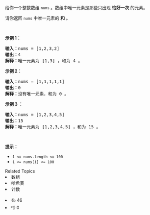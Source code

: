 <p>给你一个整数数组 <code>nums</code> 。数组中唯一元素是那些只出现 <strong>恰好一次</strong> 的元素。</p>

<p>请你返回 <code>nums</code> 中唯一元素的 <strong>和</strong> 。</p>

<p> </p>

<p><strong>示例 1：</strong></p>

<pre><b>输入：</b>nums = [1,2,3,2]
<b>输出：</b>4
<b>解释：</b>唯一元素为 [1,3] ，和为 4 。
</pre>

<p><strong>示例 2：</strong></p>

<pre><b>输入：</b>nums = [1,1,1,1,1]
<b>输出：</b>0
<b>解释：</b>没有唯一元素，和为 0 。
</pre>

<p><strong>示例 3 ：</strong></p>

<pre><b>输入：</b>nums = [1,2,3,4,5]
<b>输出：</b>15
<b>解释：</b>唯一元素为 [1,2,3,4,5] ，和为 15 。
</pre>

<p> </p>

<p><strong>提示：</strong></p>

<ul>
	<li><code>1 &lt;= nums.length &lt;= 100</code></li>
	<li><code>1 &lt;= nums[i] &lt;= 100</code></li>
</ul>
<div><div>Related Topics</div><div><li>数组</li><li>哈希表</li><li>计数</li></div></div><br><div><li>👍 46</li><li>👎 0</li></div>